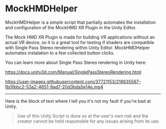 # MockHMDHelper

MockHMDHelper is a simple script that partially automates the installation and configuration of the MockHMD XR Plugin in the Unity Editor. 

The Mock HMD XR Plugin is made for building VR applications without an actual VR device, so it is a great tool for testing if shaders are compatible with Single Pass Stereo rendering within Unity Editor. MockHMDHelper automates instalation to a few collected button clicks.

You can learn more about Single Pass Stereo rendering in Unity here:

https://docs.unity3d.com/Manual/SinglePassStereoRendering.html

https://user-images.githubusercontent.com/37721153/218635567-fb0fbbc2-53a2-4651-9ad7-20d3bda5e14e.mp4

---

Here is the block of text where I tell you it's not my fault if you're bad at Unity.

> Use of this Unity Script is done so at the user's own risk and the creator cannot be held responsible for any issues arising from its use.

